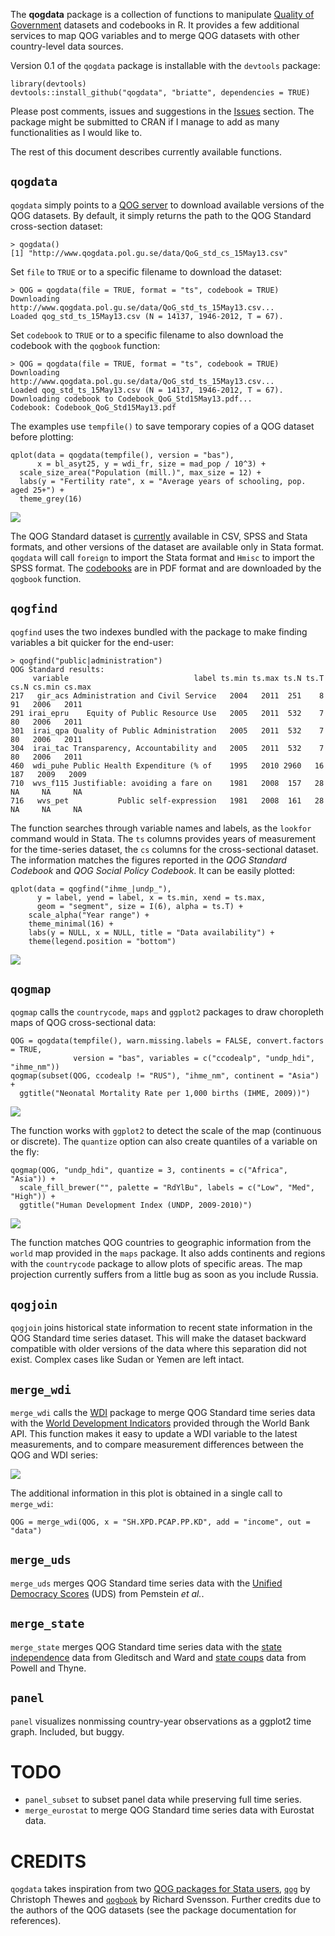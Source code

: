 The __qogdata__ package is a collection of functions to manipulate [Quality of Government](http://www.qog.pol.gu.se/) datasets and codebooks in R. It provides a few additional services to map QOG variables and to merge QOG datasets with other country-level data sources.

Version 0.1 of the `qogdata` package is installable with the `devtools` package:

    library(devtools)
    devtools::install_github("qogdata", "briatte", dependencies = TRUE)

Please post comments, issues and suggestions in the [Issues](https://github.com/briatte/qogdata/issues) section. The package might be submitted to CRAN if I manage to add as many functionalities as I would like to.

The rest of this document describes currently available functions.

## `qogdata`

`qogdata` simply points to a [QOG server](http://www.qogdata.pol.gu.se/) to download available versions of the QOG datasets. By default, it simply returns the path to the QOG Standard cross-section dataset:

    > qogdata()
    [1] "http://www.qogdata.pol.gu.se/data/QoG_std_cs_15May13.csv"

Set `file` to `TRUE` or to a specific filename to download the dataset:

    > QOG = qogdata(file = TRUE, format = "ts", codebook = TRUE)
    Downloading http://www.qogdata.pol.gu.se/data/QoG_std_ts_15May13.csv...
    Loaded qog_std_ts_15May13.csv (N = 14137, 1946-2012, T = 67).

Set `codebook` to `TRUE` or to a specific filename to also download the codebook with the `qogbook` function:

    > QOG = qogdata(file = TRUE, format = "ts", codebook = TRUE)
    Downloading http://www.qogdata.pol.gu.se/data/QoG_std_ts_15May13.csv...
    Loaded qog_std_ts_15May13.csv (N = 14137, 1946-2012, T = 67).
    Downloading codebook to Codebook_QoG_Std15May13.pdf...
    Codebook: Codebook_QoG_Std15May13.pdf

The examples use `tempfile()` to save temporary copies of a QOG dataset before plotting:

    qplot(data = qogdata(tempfile(), version = "bas"), 
          x = bl_asyt25, y = wdi_fr, size = mad_pop / 10^3) + 
      scale_size_area("Population (mill.)", max_size = 12) +
      labs(y = "Fertility rate", x = "Average years of schooling, pop. aged 25+") +
      theme_grey(16)

![](https://github.com/briatte/qogdata/raw/master/example1.png)

The QOG Standard dataset is [currently](http://www.qogdata.pol.gu.se/data/) available in CSV, SPSS and Stata formats, and other versions of the dataset are available only in Stata format. `qogdata` will call `foreign` to import the Stata format and `Hmisc` to import the SPSS format. The [codebooks](http://www.qogdata.pol.gu.se/codebook/) are in PDF format and are downloaded by the `qogbook` function.

## `qogfind`

`qogfind` uses the two indexes bundled with the package to make finding variables a bit quicker for the end-user:

    > qogfind("public|administration")
    QOG Standard results:
         variable                            label ts.min ts.max ts.N ts.T cs.N cs.min cs.max
    217   gir_acs Administration and Civil Service   2004   2011  251    8   91   2006   2011
    291 irai_epru    Equity of Public Resource Use   2005   2011  532    7   80   2006   2011
    301  irai_qpa Quality of Public Administration   2005   2011  532    7   80   2006   2011
    304  irai_tac Transparency, Accountability and   2005   2011  532    7   80   2006   2011
    460  wdi_puhe Public Health Expenditure (% of    1995   2010 2960   16  187   2009   2009
    710  wvs_f115 Justifiable: avoiding a fare on    1981   2008  157   28   NA     NA     NA
    716   wvs_pet           Public self-expression   1981   2008  161   28   NA     NA     NA

The function searches through variable names and labels, as the `lookfor` command would in Stata. The `ts` columns provides years of measurement for the time-series dataset, the `cs` columns for the cross-sectional dataset. The information matches the figures reported in the _QOG Standard Codebook_ and _QOG Social Policy Codebook_. It can be easily plotted:

    qplot(data = qogfind("ihme_|undp_"), 
          y = label, yend = label, x = ts.min, xend = ts.max, 
          geom = "segment", size = I(6), alpha = ts.T) +
        scale_alpha("Year range") +
        theme_minimal(16) +
        labs(y = NULL, x = NULL, title = "Data availability") + 
        theme(legend.position = "bottom")

![](https://github.com/briatte/qogdata/raw/master/example2.png)

## `qogmap`

`qogmap` calls the `countrycode`, `maps` and `ggplot2` packages to draw choropleth maps of QOG cross-sectional data:

    QOG = qogdata(tempfile(), warn.missing.labels = FALSE, convert.factors = TRUE,
                  version = "bas", variables = c("ccodealp", "undp_hdi", "ihme_nm"))
    qogmap(subset(QOG, ccodealp != "RUS"), "ihme_nm", continent = "Asia") +
      ggtitle("Neonatal Mortality Rate per 1,000 births (IHME, 2009))")

![](https://github.com/briatte/qogdata/raw/master/example3.png)

The function works with `ggplot2` to detect the scale of the map (continuous or discrete). The `quantize` option can also create quantiles of a variable on the fly:

    qogmap(QOG, "undp_hdi", quantize = 3, continents = c("Africa", "Asia")) +
      scale_fill_brewer("", palette = "RdYlBu", labels = c("Low", "Med", "High")) +
      ggtitle("Human Development Index (UNDP, 2009-2010)")

![](https://github.com/briatte/qogdata/raw/master/example4.png)

The function matches QOG countries to geographic information from the `world` map provided in the `maps` package. It also adds continents and regions with the `countrycode` package to allow plots of specific areas. The map projection currently suffers from a little bug as soon as you include Russia.

## `qogjoin`

`qogjoin` joins historical state information to recent state information in the QOG Standard time series dataset. This will make the dataset backward compatible with older versions of the data where this separation did not exist. Complex cases like Sudan or Yemen are left intact.

## `merge_wdi`

`merge_wdi` calls the [WDI](http://cran.r-project.org/web/packages/WDI/) package to merge QOG Standard time series data with the [World Development Indicators](http://data.worldbank.org/data-catalog/world-development-indicators) provided through the World Bank API. This function makes it easy to update a WDI variable to the latest measurements, and to compare measurement differences between the QOG and WDI series:

![](https://github.com/briatte/qogdata/raw/master/example5.png)

The additional information in this plot is obtained in a single call to `merge_wdi`:

    QOG = merge_wdi(QOG, x = "SH.XPD.PCAP.PP.KD", add = "income", out = "data")

## `merge_uds`

`merge_uds` merges QOG Standard time series data with the [Unified Democracy Scores](http://www.unified-democracy-scores.org/) (UDS) from Pemstein _et al._.

## `merge_state`

`merge_state` merges QOG Standard time series data with the [state independence][statei] data from Gleditsch and Ward and [state coups][statec] data from Powell and Thyne.

[statei]: http://privatewww.essex.ac.uk/~ksg/statelist.html
[statec]: http://www.uky.edu/~clthyn2/coup_data/home.htm

## `panel`

`panel` visualizes nonmissing country-year observations as a ggplot2 time graph. Included, but buggy.

# TODO

* `panel_subset` to subset panel data while preserving full time series.
* `merge_eurostat` to merge QOG Standard time series data with Eurostat data.

# CREDITS

`qogdata` takes inspiration from two [QOG packages for Stata users](http://www.qog.pol.gu.se/data/dataextras/forstatausers/), [`qog`](http://ideas.repec.org/c/boc/bocode/s457283.html) by Christoph Thewes and [`qogbook`](http://ideas.repec.org/c/boc/bocode/s457599.html) by Richard Svensson. Further credits due to the authors of the QOG datasets (see the package documentation for references).
